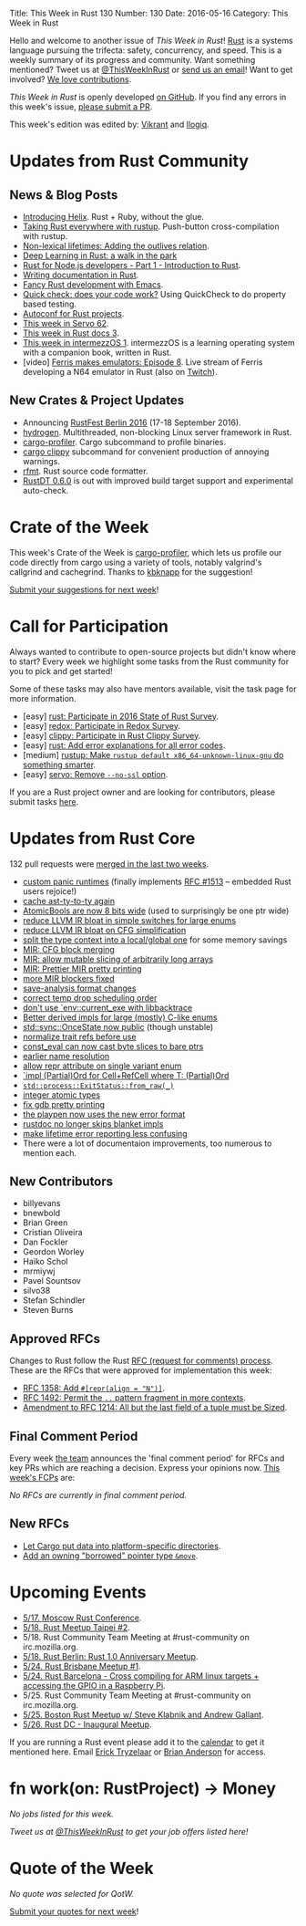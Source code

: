 Title: This Week in Rust 130
Number: 130
Date: 2016-05-16
Category: This Week in Rust

Hello and welcome to another issue of *This Week in Rust*!
[Rust](http://rust-lang.org) is a systems language pursuing the trifecta:
safety, concurrency, and speed. This is a weekly summary of its progress and
community. Want something mentioned? Tweet us at [@ThisWeekInRust](https://twitter.com/ThisWeekInRust) or [send us an
email](mailto:corey@octayn.net?subject=This%20Week%20in%20Rust%20Suggestion)!
Want to get involved? [We love
contributions](https://github.com/rust-lang/rust/blob/master/CONTRIBUTING.md).

*This Week in Rust* is openly developed [on GitHub](https://github.com/cmr/this-week-in-rust).
If you find any errors in this week's issue, [please submit a PR](https://github.com/cmr/this-week-in-rust/pulls).

This week's edition was edited by: [Vikrant](https://github.com/nasa42) and [llogiq](https://github.com/llogiq).

# Updates from Rust Community

## News & Blog Posts

* [Introducing Helix](http://blog.skylight.io/introducing-helix/). Rust + Ruby, without the glue.
* [Taking Rust everywhere with rustup](http://blog.rust-lang.org/2016/05/13/rustup.html). Push-button cross-compilation with rustup.
* [Non-lexical lifetimes: Adding the outlives relation](http://smallcultfollowing.com/babysteps/blog/2016/05/09/non-lexical-lifetimes-adding-the-outlives-relation/).
* [Deep Learning in Rust: a walk in the park](https://medium.com/@tedsta/deep-learning-in-rust-a-walk-in-the-park-fed6c87165ea)
* [Rust for Node.js developers - Part 1 - Introduction to Rust](http://fredrik.anderzon.se/2016/05/10/rust-for-node-developers-part-1-introduction/).
* [Writing documentation in Rust](https://facility9.com/2016/05/writing-documentation-in-rust/).
* [Fancy Rust development with Emacs](http://julienblanchard.com/2016/fancy-rust-development-with-emacs/).
* [Quick check: does your code work?](https://fnordig.de/2016/05/12/quickcheck-does-your-code-work/) Using QuickCheck to do property based testing.
* [Autoconf for Rust projects](http://aravindavk.in/blog/autoconf-for-rust-projects/).
* [This week in Servo 62](https://blog.servo.org/2016/05/09/twis-62/).
* [This week in Rust docs 3](https://guillaumegomez.github.io/this-week-in-rust-docs/blog/this-week-in-rust-docs-3).
* [This week in intermezzOS 1](https://intermezzos.github.io/blog/articles/twii1/). intermezzOS is a learning operating system with a companion book, written in Rust.
* [video] [Ferris makes emulators: Episode 8](https://www.youtube.com/watch?v=ToOt-osLxNk). Live stream of Ferris developing a N64 emulator in Rust (also on [Twitch](http://www.twitch.tv/ferrisstreamsstuff/profile)).

## New Crates & Project Updates

* Announcing [RustFest Berlin 2016](http://www.rustfest.eu/blog/happy-birthday-announcing-rustfest) (17-18 September 2016).
* [hydrogen](https://github.com/nathansizemore/hydrogen). Multithreaded, non-blocking Linux server framework in Rust.
* [cargo-profiler](http://www.suchin.co/2016/05/11/Introducing-Cargo-Profiler/). Cargo subcommand to profile binaries.
* [cargo clippy](https://github.com/Manishearth/rust-clippy#as-a-cargo-subcommand-cargo-clippy) subcommand for convenient production of annoying warnings.
* [rfmt](https://github.com/zBaitu/rfmt). Rust source code formatter.
* [RustDT 0.6.0](https://github.com/RustDT/RustDT/releases/tag/v0.6.0) is out with improved build target support and experimental auto-check.

# Crate of the Week

This week's Crate of the Week is [cargo-profiler](https://github.com/pegasos1/cargo-profiler), which lets us profile our code directly from cargo using a variety of tools, notably valgrind's callgrind and cachegrind. Thanks to [kbknapp](https://users.rust-lang.org/users/kbknapp) for the suggestion!

[Submit your suggestions for next week][submit_crate]!

[submit_crate]: https://users.rust-lang.org/t/crate-of-the-week/2704

# Call for Participation

Always wanted to contribute to open-source projects but didn't know where to start?
Every week we highlight some tasks from the Rust community for you to pick and get started!

Some of these tasks may also have mentors available, visit the task page for more information.

* [easy] [rust: Participate in 2016 State of Rust Survey](http://blog.rust-lang.org/2016/05/09/survey.html).
* [easy] [redox: Participate in Redox Survey](http://goo.gl/forms/RUOfIsxXsv).
* [easy] [clippy: Participate in Rust Clippy Survey](https://docs.google.com/forms/d/1k0wuWgGwDhuUL3q_cONGVxQ6PJSYq5JRZOHKc0itLbg/viewform?c=0&w=1).
* [easy] [rust: Add error explanations for all error codes](https://github.com/rust-lang/rust/issues/32777).
* [medium] [rustup: Make `rustup default x86_64-unknown-linux-gnu` do something smarter](https://github.com/rust-lang-nursery/rustup.rs/issues/411).
* [easy] [servo: Remove `--no-ssl` option](https://github.com/servo/servo/issues/11197).

If you are a Rust project owner and are looking for contributors, please submit tasks [here][guidelines].

[guidelines]: https://users.rust-lang.org/t/twir-call-for-participation/4821

# Updates from Rust Core

132 pull requests were [merged in the last two weeks][merged].

[merged]: https://github.com/issues?q=is%3Apr+org%3Arust-lang+is%3Amerged+merged%3A2016-05-09..2016-05-16

* [custom panic runtimes](https://github.com/rust-lang/rust/pull/32900) (finally implements [RFC #1513](https://github.com/rust-lang/rfcs/blob/master/text/1513-less-unwinding.md) – embedded Rust users rejoice!)
* [cache ast-ty-to-ty again](https://github.com/rust-lang/rust/pull/33596)
* [AtomicBools are now 8 bits wide](https://github.com/rust-lang/rust/pull/33579) (used to surprisingly be one ptr wide)
* [reduce LLVM IR bloat in simple switches for large enums](https://github.com/rust-lang/rust/pull/33566)
* [reduce LLVM IR bloat on CFG simplification](https://github.com/rust-lang/rust/pull/33544)
* [split the type context into a local/global one](https://github.com/rust-lang/rust/pull/33425) for some memory savings
* [MIR: CFG block merging](https://github.com/rust-lang/rust/pull/33552)
* [MIR: allow mutable slicing of arbitrarily long arrays](https://github.com/rust-lang/rust/pull/33620)
* [MIR: Prettier MIR pretty printing](https://github.com/rust-lang/rust/pull/33607)
* [more MIR blockers fixed](https://github.com/rust-lang/rust/pull/33488)
* [save-analysis format changes](https://github.com/rust-lang/rust/pull/33370)
* [correct temp drop scheduling order](https://github.com/rust-lang/rust/pull/33239)
* [don't use `env::current_exe with libbacktrace](https://github.com/rust-lang/rust/pull/33554)
* [Better derived impls for large (mostly) C-like enums](https://github.com/rust-lang/rust/pull/33593)
* [std::sync::OnceState now public](https://github.com/rust-lang/rust/pull/33563) (though unstable)
* [normalize trait refs before use](https://github.com/rust-lang/rust/pull/33478/files)
* [const_eval can now cast byte slices to bare ptrs](https://github.com/rust-lang/rust/pull/33457)
* [earlier name resolution](https://github.com/rust-lang/rust/pull/33443)
* [allow repr attribute on single variant enum](https://github.com/rust-lang/rust/pull/33355)
* [`impl (Partial)Ord for Cell<T>+RefCell<T> where T: (Partial)Ord](https://github.com/rust-lang/rust/pull/33306)
* [`std::process::ExitStatus::from_raw(_)`](https://github.com/rust-lang/rust/pull/33224)
* [integer atomic types](https://github.com/rust-lang/rust/pull/33048)
* [fix gdb pretty printing](https://github.com/rust-lang/rust/pull/33612)
* [the playpen now uses the new error format](https://github.com/rust-lang/rust-playpen/pull/207)
* [rustdoc no longer skips blanket impls](https://github.com/rust-lang/rust/pull/33514)
* [make lifetime error reporting less confusing](https://github.com/rust-lang/rust/pull/33544)
* There were a lot of documentaion improvements, too numerous to mention each.

## New Contributors

* billyevans
* bnewbold
* Brian Green
* Cristian Oliveira
* Dan Fockler
* Geordon Worley
* Haiko Schol
* mrmiywj
* Pavel Sountsov
* silvo38
* Stefan Schindler
* Steven Burns

## Approved RFCs

Changes to Rust follow the Rust [RFC (request for comments)
process](https://github.com/rust-lang/rfcs#rust-rfcs). These
are the RFCs that were approved for implementation this week:

* [RFC 1358: Add `#[repr(align = "N")]`](https://github.com/rust-lang/rfcs/pull/1358).
* [RFC 1492: Permit the `..` pattern fragment in more contexts](https://github.com/rust-lang/rfcs/pull/1492).
* [Amendment to RFC 1214: All but the last field of a tuple must be Sized](https://github.com/rust-lang/rfcs/pull/1592).

## Final Comment Period

Every week [the team](https://www.rust-lang.org/team.html) announces the
'final comment period' for RFCs and key PRs which are reaching a
decision. Express your opinions now. [This week's FCPs][fcp] are:

[fcp]: https://github.com/rust-lang/rfcs/labels/final-comment-period

*No RFCs are currently in final comment period.*

## New RFCs

* [Let Cargo put data into platform-specific directories](https://github.com/rust-lang/rfcs/pull/1615).
* [Add an owning "borrowed" pointer type `&move`](https://github.com/rust-lang/rfcs/pull/1617).

# Upcoming Events

* [5/17. Moscow Rust Conference](https://rustycrate.ru/%D0%BD%D0%BE%D0%B2%D0%BE%D1%81%D1%82%D0%B8/2016/04/25/colaboratory-rust.html).
* [5/18. Rust Meetup Taipei #2](http://www.meetup.com/RUST-TW/events/230709491/).
* 5/18. Rust Community Team Meeting at #rust-community on irc.mozilla.org.
* [5/18. Rust Berlin: Rust 1.0 Anniversary Meetup](http://www.meetup.com/Rust-Berlin/events/230810678/).
* [5/24. Rust Brisbane Meetup #1](http://www.meetup.com/Rust-Brisbane/events/230676018/).
* [5/24. Rust Barcelona - Cross compiling for ARM linux targets + accessing the GPIO in a Raspberry Pi](http://www.meetup.com/Rust-Barcelona/events/230638451/).
* 5/25. Rust Community Team Meeting at #rust-community on irc.mozilla.org.
* [5/25. Boston Rust Meetup w/ Steve Klabnik and Andrew Gallant](http://www.meetup.com/BostonRust/events/230419544/).
* [5/26. Rust DC - Inaugural Meetup](http://www.meetup.com/RustDC/events/227138240/).

If you are running a Rust event please add it to the [calendar] to get
it mentioned here. Email [Erick Tryzelaar][erickt] or [Brian
Anderson][brson] for access.

[calendar]: https://www.google.com/calendar/embed?src=apd9vmbc22egenmtu5l6c5jbfc%40group.calendar.google.com
[erickt]: mailto:erick.tryzelaar@gmail.com
[brson]: mailto:banderson@mozilla.com

# fn work(on: RustProject) -> Money

*No jobs listed for this week.*

*Tweet us at [@ThisWeekInRust](https://twitter.com/ThisWeekInRust) to get your job offers listed here!*

# Quote of the Week

*No quote was selected for QotW.*

[Submit your quotes for next week][submit]!

[submit]: http://users.rust-lang.org/t/twir-quote-of-the-week/328

